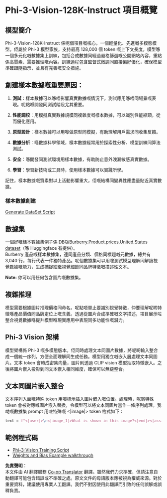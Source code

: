 <!--
CO_OP_TRANSLATOR_METADATA:
{
  "original_hash": "e0a07fd2a30fe2af30b1373df207a5bf",
  "translation_date": "2025-05-08T05:16:01+00:00",
  "source_file": "md/03.FineTuning/FineTuning_Phi-3-visionWandB.md",
  "language_code": "hk"
}
-->
# Phi-3-Vision-128K-Instruct 項目概覽

## 模型簡介

Phi-3-Vision-128K-Instruct 係呢個項目嘅核心，一個輕量化、先進嘅多模態模型。佢屬於 Phi-3 模型家族，支持最高 128,000 個 token 嘅上下文長度。模型喺一個多元化嘅數據集上訓練，包括合成數據同經過嚴格篩選嘅公開網站內容，重點係高質素、需要推理嘅內容。訓練過程包含監督式微調同直接偏好優化，確保模型準確跟隨指示，並且有完善嘅安全措施。

## 創建樣本數據嘅重要原因：

1. **測試**：樣本數據可以喺唔影響真實數據嘅情況下，測試應用喺唔同場景嘅表現。呢點喺開發同測試階段尤其重要。

2. **性能調校**：用模擬真實數據規模同複雜度嘅樣本數據，可以識別性能瓶頸，從而優化應用。

3. **原型設計**：樣本數據可以用嚟做原型同模擬，有助理解用戶需求同收集反饋。

4. **數據分析**：喺數據科學領域，樣本數據經常用於探索性分析、模型訓練同算法測試。

5. **安全**：喺開發同測試環境用樣本數據，有助防止意外洩漏敏感真實數據。

6. **學習**：學習新技術或工具時，使用樣本數據可以實踐所學。

記住，樣本數據嘅質素對以上活動影響重大，佢嘅結構同變異性應盡量貼近真實數據。

### 樣本數據創建
[Generate DataSet Script](./CreatingSampleData.md)

## 數據集

一個好嘅樣本數據集例子係 [DBQ/Burberry.Product.prices.United.States dataset](https://huggingface.co/datasets/DBQ/Burberry.Product.prices.United.States)（喺 Huggingface 有提供）。  
Burberry 產品嘅樣本數據集，連同產品分類、價格同標題嘅元數據，總共有 3,040 行，每行代表一件獨特產品。呢個數據集可以用嚟測試模型理解同解讀視覺數據嘅能力，生成捕捉細緻視覺細節同品牌特徵嘅描述性文本。

**Note:** 你可以用任何包含圖片嘅數據集。

## 複雜推理

模型需要根據圖片推理價格同命名。呢點唔單止要識別視覺特徵，仲要理解呢啲特徵喺產品價值同品牌定位上嘅含義。透過從圖片合成準確嘅文字描述，項目展示咗整合視覺數據喺提升模型喺現實應用中表現同多功能性嘅潛力。

## Phi-3 Vision 架構

模型架構係 Phi-3 嘅多模態版本。佢同時處理文本同圖片數據，將呢啲輸入整合成一個統一序列，方便全面理解同生成任務。模型用獨立嘅嵌入層處理文本同圖片。文本 token 會轉成密集向量，圖片則透過 CLIP vision 模型抽取特徵嵌入。之後將圖片嵌入投影到同文本嵌入相同維度，確保可以無縫整合。

## 文本同圖片嵌入整合

文本序列入面嘅特殊 token 用嚟標示插入圖片嵌入嘅位置。處理時，呢啲特殊 token 會被對應嘅圖片嵌入替換，令模型可以將文本同圖片當作一條序列處理。我哋嘅數據集 prompt 用咗特殊嘅 <|image|> token 格式如下：

```python
text = f"<|user|>\n<|image_1|>What is shown in this image?<|end|><|assistant|>\nProduct: {row['title']}, Category: {row['category3_code']}, Full Price: {row['full_price']}<|end|>"
```

## 範例程式碼
- [Phi-3-Vision Training Script](../../../../code/03.Finetuning/Phi-3-vision-Trainingscript.py)
- [Weights and Bias Example walkthrough](https://wandb.ai/byyoung3/mlnews3/reports/How-to-fine-tune-Phi-3-vision-on-a-custom-dataset--Vmlldzo4MTEzMTg3)

**免責聲明**：  
本文件由 AI 翻譯服務 [Co-op Translator](https://github.com/Azure/co-op-translator) 翻譯。雖然我們力求準確，但請注意自動翻譯可能包含錯誤或不準確之處。原文文件的母語版本應被視為權威來源。對於重要資料，建議使用專業人工翻譯。我們不對因使用此翻譯而引致的任何誤解或誤釋負責。